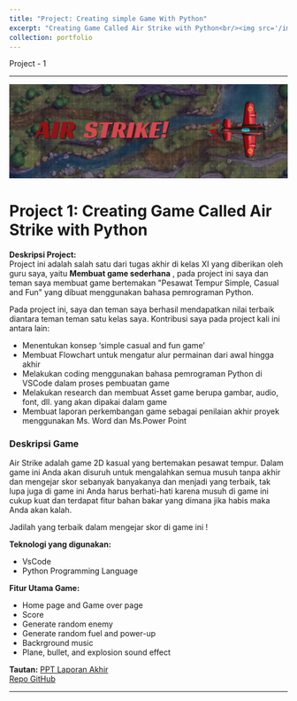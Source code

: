 ```yaml
---
title: "Project: Creating simple Game With Python"
excerpt: "Creating Game Called Air Strike with Python<br/><img src='/images/Airstrike-logo.png'>"
collection: portfolio
---
```


Project - 1    

---
![Airstrike](/images/Airstrike-3.png)

# Project 1: **Creating Game Called Air Strike with Python**

**Deskripsi Project:**  
Project ini adalah salah satu dari tugas akhir di kelas XI yang diberikan oleh guru saya, yaitu **Membuat game sederhana** , pada project ini saya dan teman saya membuat game bertemakan "Pesawat Tempur Simple, Casual and Fun" yang dibuat menggunakan bahasa pemrograman Python.

Pada project ini, saya dan teman saya berhasil mendapatkan nilai terbaik diantara teman teman satu kelas saya. Kontribusi saya pada project kali ini antara lain:
- Menentukan konsep ‘simple casual and fun game’
- Membuat Flowchart untuk mengatur alur permainan dari awal hingga akhir
- Melakukan coding menggunakan bahasa pemrograman Python di VSCode dalam proses pembuatan game
- Melakukan research dan membuat Asset game berupa gambar, audio, font, dll. yang akan dipakai dalam game
- Membuat laporan perkembangan game sebagai penilaian akhir proyek menggunakan Ms. Word dan Ms.Power Point



### Deskripsi Game

Air Strike adalah game 2D kasual yang bertemakan pesawat tempur. Dalam game ini Anda akan disuruh untuk mengalahkan semua musuh tanpa akhir dan mengejar skor sebanyak banyakanya dan menjadi yang terbaik, tak lupa juga di game ini Anda harus berhati-hati karena musuh di game ini cukup kuat dan terdapat fitur bahan bakar yang dimana jika habis maka Anda akan kalah. 

Jadilah yang terbaik dalam mengejar skor di game ini !

**Teknologi yang digunakan:**  
* VsCode
* Python Programming Language

**Fitur Utama Game:**
* Home page and Game over page
* Score
* Generate random enemy
* Generate random fuel and power-up
* Backrground music
* Plane, bullet, and explosion sound effect

**Tautan:**
[PPT Laporan Akhir](https://link-ke-demo.com)  
[Repo GitHub](https://github.com/gantengjanuar/Airstrike)

---

